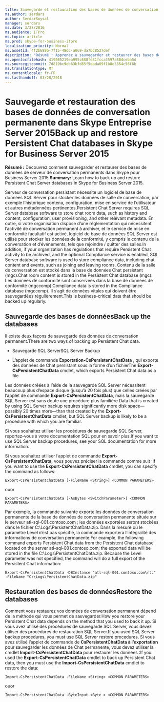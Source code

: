 ```yaml
---
title: Sauvegarde et restauration des bases de données de conversation permanente dans Skype Entreprise Server 2015
ms.author: serdars
author: SerdarSoysal
manager: serdars
ms.date: 3/28/2016
ms.audience: ITPro
ms.topic: article
ms.prod: skype-for-business-itpro
localization_priority: Normal
ms.assetid: 4f2b689b-7f15-48dc-a069-da7bc8527def
description: 'Résumé : Apprenez à sauvegarder et restaurer des bases de données de serveur de conversation permanents dans Skype pour Business Server 2015.'
ms.openlocfilehash: 419085219ea995c680fe31fcca3597a884ceba5d
ms.sourcegitcommit: 7d819bc9eb63bfd85f5dada09f1b8e5354c56f6b
ms.translationtype: MT
ms.contentlocale: fr-FR
ms.lasthandoff: 03/28/2018
---
```

# <a name="back-up-and-restore-persistent-chat-databases-in-skype-for-business-server-2015"></a><span data-ttu-id="5adcf-103">Sauvegarde et restauration des bases de données de conversation permanente dans Skype Entreprise Server 2015</span><span class="sxs-lookup"><span data-stu-id="5adcf-103">Back up and restore Persistent Chat databases in Skype for Business Server 2015</span></span>
 
<span data-ttu-id="5adcf-104">**Résumé :** Découvrez comment sauvegarder et restaurer des bases de données de serveur de conversation permanents dans Skype pour Business Server 2015.</span><span class="sxs-lookup"><span data-stu-id="5adcf-104">**Summary:** Learn how to back up and restore Persistent Chat Server databases in Skype for Business Server 2015.</span></span>
  
<span data-ttu-id="5adcf-105">Serveur de conversation persistant nécessite un logiciel de base de données SQL Server pour stocker les données de salle de conversation, par exemple l’historique contenu, configuration, mise en service de l’utilisateur et autres métadonnées pertinentes.</span><span class="sxs-lookup"><span data-stu-id="5adcf-105">Persistent Chat Server requires SQL Server database software to store chat room data, such as history and content, configuration, user provisioning, and other relevant metadata.</span></span> <span data-ttu-id="5adcf-106">En outre, si votre organisation dispose d’une réglementation qui nécessitent l’activité de conversation permanent à archiver, et le service de mise en conformité facultatif est activé, logiciel de base de données SQL Server est utilisé pour stocker les données de la conformité, y compris le contenu de la conversation et d’événements, tels que rejoindre / quitter des salles.</span><span class="sxs-lookup"><span data-stu-id="5adcf-106">In addition, if your organization has regulations that require Persistent Chat activity to be archived, and the optional Compliance service is enabled, SQL Server database software is used to store compliance data, including chat content and events, such as joining and leaving rooms.</span></span> <span data-ttu-id="5adcf-107">Contenu de la salle de conversation est stocké dans la base de données Chat persistant (mgc).</span><span class="sxs-lookup"><span data-stu-id="5adcf-107">Chat room content is stored in the Persistent Chat database (mgc).</span></span> <span data-ttu-id="5adcf-108">Les données de conformité sont conservées dans la base de données de conformité (mgccomp).</span><span class="sxs-lookup"><span data-stu-id="5adcf-108">Compliance data is stored in the Compliance database (mgccomp).</span></span> <span data-ttu-id="5adcf-109">Il s’agit de données vitales qui doivent être sauvegardées régulièrement.</span><span class="sxs-lookup"><span data-stu-id="5adcf-109">This is business-critical data that should be backed up regularly.</span></span> 
  
## <a name="back-up-the-databases"></a><span data-ttu-id="5adcf-110">Sauvegarde des bases de données</span><span class="sxs-lookup"><span data-stu-id="5adcf-110">Back up the databases</span></span>

<span data-ttu-id="5adcf-111">Il existe deux façons de sauvegarde des données de conversation permanent.</span><span class="sxs-lookup"><span data-stu-id="5adcf-111">There are two ways of backing up Persistent Chat data.</span></span> 
  
- <span data-ttu-id="5adcf-112">Sauvegarde SQL Server</span><span class="sxs-lookup"><span data-stu-id="5adcf-112">SQL Server Backup</span></span>
    
- <span data-ttu-id="5adcf-113">L’applet de commande **Exportation-CsPersistentChatData** , qui exporte des données de Chat persistant sous la forme d’un fichier</span><span class="sxs-lookup"><span data-stu-id="5adcf-113">The **Export-CsPersistentChatData** cmdlet, which exports Persistent Chat data as a file</span></span>
    
<span data-ttu-id="5adcf-114">Les données créées à l’aide de la sauvegarde SQL Server nécessitent beaucoup plus d’espace disque (jusqu’à 20 fois plus) que celles créées par l’applet de commande **Export-CsPersistentChatData**, mais la sauvegarde SQL Server est sans doute une procédure plus familière.</span><span class="sxs-lookup"><span data-stu-id="5adcf-114">Data that is created by using SQL Server backup requires significantly more disk space—possibly 20 times more—than that created by the **Export-CsPersistentChatData** cmdlet, but SQL Server backup is likely to be a procedure with which you are familiar.</span></span>
  
<span data-ttu-id="5adcf-115">Si vous souhaitez utiliser les procédures de sauvegarde SQL Server, reportez-vous à votre documentation SQL pour en savoir plus.</span><span class="sxs-lookup"><span data-stu-id="5adcf-115">If you want to use SQL Server backup procedures, see your SQL documentation for more information.</span></span> 
  
<span data-ttu-id="5adcf-116">Si vous souhaitez utiliser l’applet de commande **Export-CsPersistentChatData**, vous pouvez préciser la commande comme suit :</span><span class="sxs-lookup"><span data-stu-id="5adcf-116">If you want to use the **Export-CsPersistentChatData** cmdlet, you can specify the command as follows:</span></span>
  
```
Export-CsPersistentChatData [-FileName <String>] <COMMON PARAMETERS>
```

<span data-ttu-id="5adcf-117">ou</span><span class="sxs-lookup"><span data-stu-id="5adcf-117">or</span></span>
  
```
Export-CsPersistentChatData [-AsBytes <SwitchParameter>] <COMMON PARAMETERS>
```

<span data-ttu-id="5adcf-p102">Par exemple, la commande suivante exporte les données de conversation permanente de la base de données de conversation permanente située sur le serveur atl-sql-001.contoso.com ; les données exportées seront stockées dans le fichier C:\Logs\PersistentChatData.zip. Dans la mesure où le paramètre Level n’est pas spécifié, la commande exportera l’intégralité des informations de conversation permanente.</span><span class="sxs-lookup"><span data-stu-id="5adcf-p102">For example, the following command exports Persistent Chat data from the Persistent Chat database located on the server atl-sql-001.contoso.com; the exported data will be stored in the file C:\Logs\PersistentChatData.zip. Because the Level parameter was not specified, the command will do a full export of the Persistent Chat information:</span></span>
  
```
Export-CsPersistentChatData -DBInstance "atl-sql-001.contoso.com\rtc" -FileName "C:\Logs\PersistentChatData.zip"
```

## <a name="restore-the-databases"></a><span data-ttu-id="5adcf-120">Restauration des bases de données</span><span class="sxs-lookup"><span data-stu-id="5adcf-120">Restore the databases</span></span>

<span data-ttu-id="5adcf-121">Comment vous restaurez vos données de conversation permanent dépend de la méthode qui vous permet de sauvegarder.</span><span class="sxs-lookup"><span data-stu-id="5adcf-121">How you restore your Persistent Chat data depends on the method that you used to back it up.</span></span> <span data-ttu-id="5adcf-122">Si vous avez utilisé des procédures de sauvegarde SQL Server, vous devez utiliser des procédures de restauration SQL Server.</span><span class="sxs-lookup"><span data-stu-id="5adcf-122">If you used SQL Server backup procedures, you must use SQL Server restore procedures.</span></span> <span data-ttu-id="5adcf-123">Si vous avez utilisé l’applet de commande de **CsPersistentChatData à l’exportation** pour sauvegarder les données de Chat permanente, vous devez utiliser la cmdlet **Import-CsPersistentChatData** pour restaurer les données :</span><span class="sxs-lookup"><span data-stu-id="5adcf-123">If you used the **Export-CsPersistentChatData** cmdlet to back up Persistent Chat data, then you must use the **Import-CsPersistentChatData** cmdlet to restore the data:</span></span>
  
```
Import-CsPersistentChatData -FileName <String> <COMMON PARAMETERS>
```

<span data-ttu-id="5adcf-124">ou</span><span class="sxs-lookup"><span data-stu-id="5adcf-124">or</span></span>
  
```
Import-CsPersistentChatData -ByteInput <Byte > <COMMON PARAMETERS>
```


